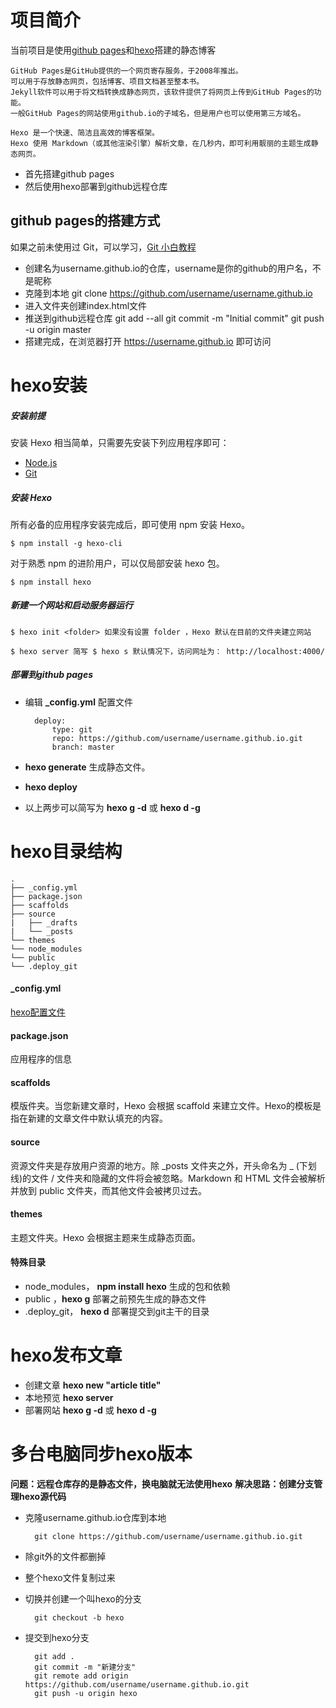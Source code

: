 # 项目简介
当前项目是使用[github pages](https://pages.github.com/)和[hexo](https://hexo.io/zh-cn/docs/)搭建的静态博客

    GitHub Pages是GitHub提供的一个网页寄存服务，于2008年推出。
    可以用于存放静态网页，包括博客、项目文档甚至整本书。
    Jekyll软件可以用于将文档转换成静态网页，该软件提供了将网页上传到GitHub Pages的功能。
    一般GitHub Pages的网站使用github.io的子域名，但是用户也可以使用第三方域名。

    Hexo 是一个快速、简洁且高效的博客框架。
    Hexo 使用 Markdown（或其他渲染引擎）解析文章，在几秒内，即可利用靓丽的主题生成静态网页。

- 首先搭建github pages
- 然后使用hexo部署到github远程仓库

## github pages的搭建方式
如果之前未使用过 Git，可以学习，[Git 小白教程](http://rogerdudler.github.io/git-guide/index.zh.html)
- 创建名为username.github.io的仓库，username是你的github的用户名，不是昵称
- 克隆到本地 
    git clone https://github.com/username/username.github.io
- 进入文件夹创建index.html文件
- 推送到github远程仓库
    git add --all
    git commit -m "Initial commit"
    git push -u origin master
- 搭建完成，在浏览器打开 https://username.github.io 即可访问

# hexo安装

##### 安装前提
安装 Hexo 相当简单，只需要先安装下列应用程序即可：
- [Node.js](https://nodejs.org/en/)
- [Git](https://git-scm.com/)

##### 安装 Hexo
所有必备的应用程序安装完成后，即可使用 npm 安装 Hexo。

    $ npm install -g hexo-cli

对于熟悉 npm 的进阶用户，可以仅局部安装 hexo 包。

    $ npm install hexo
    
##### 新建一个网站和启动服务器运行

    $ hexo init <folder> 如果没有设置 folder ，Hexo 默认在目前的文件夹建立网站

    $ hexo server 简写 $ hexo s 默认情况下，访问网址为： http://localhost:4000/

##### 部署到github pages
- 编辑 **_config.yml** 配置文件

        deploy:
            type: git
            repo: https://github.com/username/username.github.io.git
            branch: master  

- **hexo generate** 生成静态文件。
- **hexo deploy**
- 以上两步可以简写为 **hexo g -d** 或 **hexo d -g**


# hexo目录结构
    .
    ├── _config.yml 
    ├── package.json
    ├── scaffolds
    ├── source
    |   ├── _drafts
    |   └── _posts
    └── themes
    └── node_modules
    └── public
    └── .deploy_git

#### _config.yml
[hexo配置文件](https://hexo.io/zh-cn/docs/configuration)

#### package.json
应用程序的信息

#### scaffolds
模版件夹。当您新建文章时，Hexo 会根据 scaffold 来建立文件。Hexo的模板是指在新建的文章文件中默认填充的内容。

#### source
资源文件夹是存放用户资源的地方。除 _posts 文件夹之外，开头命名为 _ (下划线)的文件 / 文件夹和隐藏的文件将会被忽略。Markdown 和 HTML 文件会被解析并放到 public 文件夹，而其他文件会被拷贝过去。

#### themes
主题文件夹。Hexo 会根据主题来生成静态页面。

#### 特殊目录
- node_modules， **npm install hexo** 生成的包和依赖
- public ，**hexo g** 部署之前预先生成的静态文件
- .deploy_git， **hexo d** 部署提交到git主干的目录

# hexo发布文章
- 创建文章 **hexo new "article title"**
- 本地预览 **hexo server**
- 部署网站 **hexo g -d** 或 **hexo d -g**

# 多台电脑同步hexo版本
**问题：远程仓库存的是静态文件，换电脑就无法使用hexo**
**解决思路：创建分支管理hexo源代码**

- 克隆username.github.io仓库到本地

        git clone https://github.com/username/username.github.io.git

- 除git外的文件都删掉

- 整个hexo文件复制过来

- 切换并创建一个叫hexo的分支

        git checkout -b hexo

- 提交到hexo分支

        git add .
        git commit -m "新建分支"
        git remote add origin https://github.com/username/username.github.io.git
        git push -u origin hexo